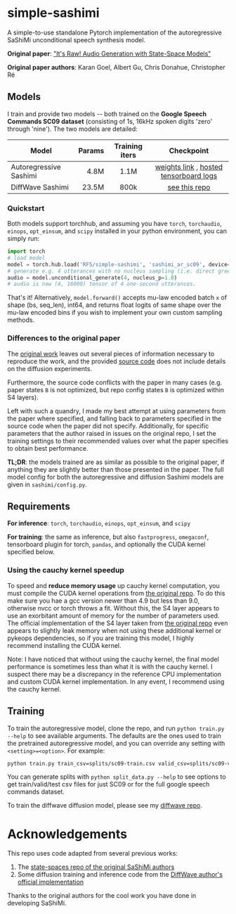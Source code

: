 # simple-sashimi
A simple-to-use standalone Pytorch implementation of the autoregressive SaShiMi unconditional speech synthesis model.

**Original paper**: ["It's Raw! Audio Generation with State-Space Models"](https://arxiv.org/abs/2202.09729)

**Original paper authors**: Karan Goel, Albert Gu, Chris Donahue, Christopher Ré

## Models
I train and provide two models -- both trained on the **Google Speech Commands SC09 dataset** (consisting of 1s, 16kHz spoken digits 'zero' through 'nine'). 
The two models are detailed:

| Model | Params | Training iters | Checkpoint |
| -- | --: | :--: | :--: |
| Autoregressive Sashimi | 4.8M | 1.1M | [weights link](https://github.com/RF5/simple-sashimi/releases/download/v1.0/ckpt_01100000.pt) , [hosted tensorboard logs](https://tensorboard.dev/experiment/S3QB9BAVQYOOEA09VSndVQ/#scalars) |
| DiffWave Sashimi | 23.5M | 800k | [see this repo](https://github.com/RF5/DiffWave-unconditional) |

### Quickstart 
Both models support torchhub, and assuming you have `torch`, `torchaudio`, `einops`, `opt_einsum`, and `scipy` installed in your python environment, you can simply run:

```python
import torch
# load model
model = torch.hub.load('RF5/simple-sashimi', 'sashimi_ar_sc09', device='cuda') # use cpu if no gpu
# generate e.g. 4 utterances with no nucleus sampling (i.e. direct greedy sampling).
audio = model.unconditional_generate(4, nucleus_p=1.0)
# audio is now (4, 16000) tensor of 4 one-second utterances.

```

That's it!
Alternatively, `model.forward()` accepts mu-law encoded batch `x` of shape (bs, seq_len), int64, and returns float logits of same shape over the mu-law encoded bins if you wish to implement your own custom sampling methods.

### Differences to the original paper
The [original work](https://arxiv.org/abs/2202.09729) leaves out several pieces of information necessary to reproduce the work, and the provided [source code](https://github.com/HazyResearch/state-spaces/) does not include details on the diffusion experiments. 

Furthermore, the source code conflicts with the paper in many cases (e.g. paper states `B` is not optimized, but repo config states `B` is optimized within S4 layers). 

Left with such a quandry, I made my best attempt at using parameters from the paper where specified, and falling back to parameters specified in the source code when the paper did not specify. Additionally, for specific parameters that the author raised in issues on the original repo, I set the training settings to their recommended values over what the paper specifies to obtain best performance. 

**TL;DR**: the models trained are as similar as possible to the original paper, if anything they are slightly better than those presented in the paper. 
The full model config for both the autoregressive and diffusion Sashimi models are given in `sashimi/config.py`. 

## Requirements

**For inference**:  `torch`, `torchaudio`, `einops`, `opt_einsum`, and `scipy`

**For training**: the same as inference, but also `fastprogress`, `omegaconf`, tensorboard plugin for torch, `pandas`, and optionally the CUDA kernel specified below. 

### Using the cauchy kernel speedup
To speed and **reduce memory usage** up cauchy kernel computation, you must compile the CUDA kernel operations from [the original repo](https://github.com/HazyResearch/state-spaces/tree/main#cauchy-kernel). 
To do this make sure you hae a gcc version newer than 4.9 but less than 9.0, otherwise nvcc or torch throws a fit. 
Without this, the S4 layer appears to use an exorbitant amount of memory for the number of parameters used. The official implementation of the S4 layer taken from [the original repo](https://github.com/HazyResearch/state-spaces/) even appears to slightly leak memory when not using these additional kernel or pykeops dependencies,  so if you are training this model, I highly recommend installing the CUDA kernel.

Note: I have noticed that without using the cauchy kernel, the final model performance is sometimes less than what it is with the cauchy kernel. I suspect there may be a discrepancy in the reference CPU implementation and custom CUDA kernel implementation. In any event, I recommend using the cauchy kernel. 

## Training
To train the autoregressive model, clone the repo, and run `python train.py --help` to see available arguments. 
The defaults are the ones used to train the pretrained autoregressive model, and you can override any setting with `<setting>=<option>`. For example:

```bash
python train.py train_csv=splits/sc09-train.csv valid_csv=splits/sc09-valid.csv checkpoint_path=runs/run1/ validation_interval=2500
```

You can generate splits with `python split_data.py --help` to see options to get train/valid/test csv files for just SC09 or for the full google speech commands dataset. 

To train the diffwave diffusion model, please see my [diffwave repo](https://github.com/RF5/DiffWave-unconditional).

# Acknowledgements
This repo uses code adapted from several previous works:

1. The [state-spaces repo of the original SaShiMi authors](https://github.com/HazyResearch/state-spaces/)
2. Some diffusion training and inference code from the [DiffWave author's official implementation](https://github.com/lmnt-com/diffwave)

Thanks to the original authors for the cool work you have done in developing SaShiMi.
